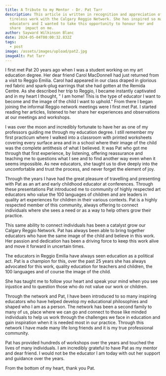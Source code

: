 ```yaml
---
title: A Tribute to my Mentor - Dr. Pat Tarr
description: This article is written in recognition and appreciation of Pat's
  tireless work with the Calgary Reggio Network. She has inspired so many
  educators and I wanted to take this opportunity to honour her and
  share  impact on me.
author: Sayward Wilkinson Blanc
date: 2024-05-04T00:00:32.832Z
tags:
  - post
image: /assets/images/upload/pat2.jpg
imageAlt: Pat Tarr
---
```

I first met Pat 20 years ago when I was a student working on my art education degree. Her dear friend Carol MacDonnell had just returned from a visit to Reggio Emilia. Carol had appeared in our class draped in glorious red fabric and spark-plug earrings that she had gotten at the Remida Centre. As she described her trip to Reggio, I became instantly captivated and in my heart I thought, " I am home! This is the type of educator I want to become and the image of the child I want to uphold." From there I began joining the informal Reggio network meetings were I first met Pat. I started reading her articles, listened to her share her experiences and observations at our meetings and workshops.

I was over the moon and incredibly fortunate to have her as one of my professors guiding me through my education degree. I still remember my first practicum where I walked into a classroom with printed worksheets covering every surface area and in a school where their image of the child was the complete antithesis of what I believed. It was Pat who got me through that first experience, by listening, offering reassurance and teaching me to questions what I see and to find another way even when it seems impossible. As new educators, she taught us to dive deeply into the uncomfortable and trust the process, and never forget the element of joy. 

Through the years I have had the great pleasure of travelling and presenting with Pat as an art and early childhood educator at conferences. Through these presentations Pat introduced me to community of highly respected art educators who value the 100 languages of children and are leaders in quality art experiences for children in their various contexts. Pat is a highly respected member of this community, always offering to connect individuals where she sees a need or as a way to help others grow their practice.

This same ability to connect individuals has been a catalyst grow our Calgary Reggio Network. Pat has always been able to bring together educators who have the same image of the child and believe in this work. Her passion and dedication has been a driving force to keep this work alive and move it forward in uncertain times. 

The educators in Reggio Emilia have always seen education as a political act. Pat is a champion for this, over the past 25 years she has always advocated for this work, quality education for teachers and children, the 100 languages and of course the image of the child. 

She has taught me to follow your heart and speak your mind when you see injustice and to question those who do not value our work or children.

Through the network and Pat, I have been introduced to so many inspiring educators who have helped develop my educational philosophies and shaped who I am as a person. The network has been a second family to many of us, place where we can go and connect to those like minded individuals to help us work through the challenges we face in education and gain inspiration when it is needed most in our practice. Through this network I have made many life long friends and it is my true professional community. 

Pat has provided hundreds of workshops over the years and touched the lives of many individuals. I am incredibly grateful to have Pat as my mentor and dear friend. I would not be the educator I am today with out her support and guidance over the years. 

From the bottom of my heart, thank you Pat.